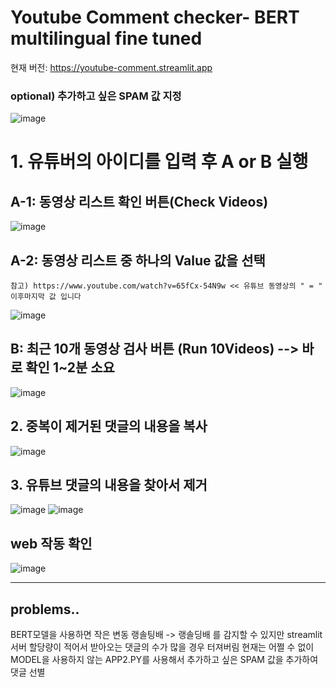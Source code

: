 # Youtube Comment checker- BERT multilingual fine tuned

현재 버전: https://youtube-comment.streamlit.app

### optional) 추가하고 싶은 SPAM 값 지정
![image](https://github.com/doxgxxn/YTfinetunedBERT/assets/135602281/75a38393-5115-44ba-a020-4aa8db922c9d)

 
# 1. 유튜버의 아이디를 입력 후 A or B 실행

## A-1: 동영상 리스트 확인 버튼(Check Videos)

![image](https://github.com/doxgxxn/YTfinetunedBERT/assets/135602281/1b4331d9-037f-40e3-bffa-f53e982b9401) 


## A-2: 동영상 리스트 중 하나의 Value 값을 선택

```참고) https://www.youtube.com/watch?v=65fCx-54N9w << 유튜브 동영상의 " = " 이후마지막 값 입니다```

![image](https://github.com/doxgxxn/YTfinetunedBERT/assets/135602281/c1a9141d-8013-46b9-921f-2c69b6f4bc62)

## B: 최근 10개 동영상 검사 버튼 (Run 10Videos) --> 바로 확인 1~2분 소요
![image](https://github.com/doxgxxn/YTfinetunedBERT/assets/135602281/1b74c1da-23a0-4ab4-ac2a-afb722896e10)


## 2. 중복이 제거된 댓글의 내용을 복사
![image](https://github.com/doxgxxn/YTfinetunedBERT/assets/135602281/a5bb4772-65c9-4f2e-85e6-7962ba6d2a16)

## 3. 유튜브 댓글의 내용을 찾아서 제거
![image](https://github.com/doxgxxn/YTfinetunedBERT/assets/135602281/e1e70d9b-ddf8-488d-a1b9-379d22c98f46)
![image](https://github.com/doxgxxn/YTfinetunedBERT/assets/135602281/dc127fec-fcb7-4ea5-9e2b-549ca89a4c09)

## web 작동 확인
![image](https://github.com/doxgxxn/YTfinetunedBERT/assets/135602281/1cdd2118-b048-4be1-bf6a-775090769d51)



--- 
## problems..
BERT모델을 사용하면 작은 변동 랭솔팅배 -> 랭솔딩배 를 감지할 수 있지만
streamlit 서버 할당량이 적어서 받아오는 댓글의 수가 많을 경우 터져버림
현재는 어쩔 수 없이 MODEL을 사용하지 않는 APP2.PY를 사용해서 추가하고 싶은 SPAM 값을 추가하여 댓글 선별
